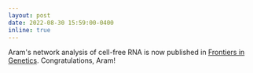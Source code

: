 ```yaml
---
layout: post
date: 2022-08-30 15:59:00-0400
inline: true
---
```


Aram's network analysis of cell-free RNA is now published in [Frontiers in Genetics](https://www.frontiersin.org/articles/10.3389/fgene.2022.921195/full). Congratulations, Aram!
